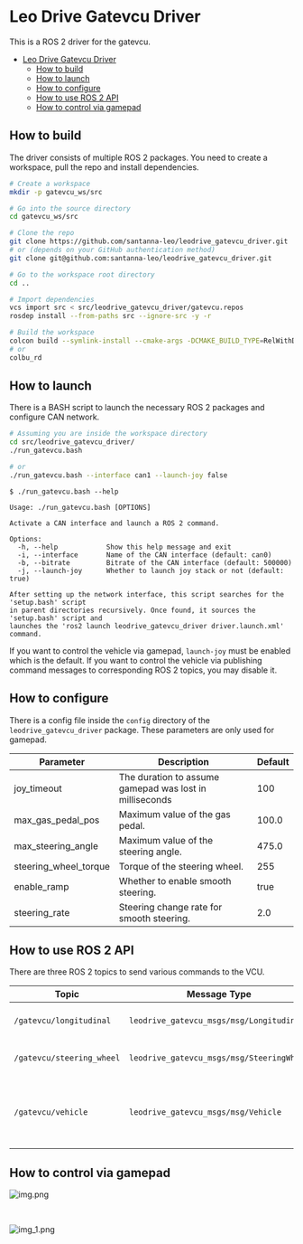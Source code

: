# Leo Drive Gatevcu Driver

This is a ROS 2 driver for the gatevcu.

<!-- TOC -->
* [Leo Drive Gatevcu Driver](#leo-drive-gatevcu-driver)
  * [How to build](#how-to-build)
  * [How to launch](#how-to-launch)
  * [How to configure](#how-to-configure)
  * [How to use ROS 2 API](#how-to-use-ros-2-api)
  * [How to control via gamepad](#how-to-control-via-gamepad)
<!-- TOC -->

## How to build

The driver consists of multiple ROS 2 packages. You need to create a workspace,
pull the repo and install dependencies.

```bash
# Create a workspace
mkdir -p gatevcu_ws/src

# Go into the source directory
cd gatevcu_ws/src

# Clone the repo
git clone https://github.com/santanna-leo/leodrive_gatevcu_driver.git
# or (depends on your GitHub authentication method)
git clone git@github.com:santanna-leo/leodrive_gatevcu_driver.git

# Go to the workspace root directory
cd ..

# Import dependencies
vcs import src < src/leodrive_gatevcu_driver/gatevcu.repos
rosdep install --from-paths src --ignore-src -y -r

# Build the workspace
colcon build --symlink-install --cmake-args -DCMAKE_BUILD_TYPE=RelWithDebInfo
# or
colbu_rd
```

## How to launch

There is a BASH script to launch the necessary ROS 2 packages and configure CAN network.

```bash
# Assuming you are inside the workspace directory
cd src/leodrive_gatevcu_driver/
./run_gatevcu.bash

# or
./run_gatevcu.bash --interface can1 --launch-joy false
```

```text
$ ./run_gatevcu.bash --help

Usage: ./run_gatevcu.bash [OPTIONS]

Activate a CAN interface and launch a ROS 2 command.

Options:
  -h, --help            Show this help message and exit
  -i, --interface       Name of the CAN interface (default: can0)
  -b, --bitrate         Bitrate of the CAN interface (default: 500000)
  -j, --launch-joy      Whether to launch joy stack or not (default: true)

After setting up the network interface, this script searches for the 'setup.bash' script
in parent directories recursively. Once found, it sources the 'setup.bash' script and
launches the 'ros2 launch leodrive_gatevcu_driver driver.launch.xml' command.
```

If you want to control the vehicle via gamepad, `launch-joy` must be enabled which is the default.
If you want to control the vehicle via publishing command messages to corresponding ROS 2 topics, you may disable it.

## How to configure

There is a config file inside the `config` directory of the  `leodrive_gatevcu_driver` package. These parameters are
only used for gamepad.

| Parameter             | Description                                             | Default |
|-----------------------|---------------------------------------------------------|---------|
| joy_timeout           | The duration to assume gamepad was lost in milliseconds | 100     |
| max_gas_pedal_pos     | Maximum value of the gas pedal.                         | 100.0   |
| max_steering_angle    | Maximum value of the steering angle.                    | 475.0   |
| steering_wheel_torque | Torque of the steering wheel.                           | 255     |
| enable_ramp           | Whether to enable smooth steering.                      | true    |
| steering_rate         | Steering change rate for smooth steering.               | 2.0     |

## How to use ROS 2 API

There are three ROS 2 topics to send various commands to the VCU.

| Topic                     | Message Type                              | Description                                                                              |
|---------------------------|-------------------------------------------|------------------------------------------------------------------------------------------|
| `/gatevcu/longitudinal`   | `leodrive_gatevcu_msgs/msg/Longitudinal`  | Controls gas pedal and brake pedal.                                                      |
| `/gatevcu/steering_wheel` | `leodrive_gatevcu_msgs/msg/SteeringWheel` | Controls steering angle and sets steering torque.                                        |
| `/gatevcu/vehicle`        | `leodrive_gatevcu_msgs/msg/Vehicle`       | Controls blinker, head_light, wiper, gear, mode, hand_brake, takeover_request, long_mode |

## How to control via gamepad

![img.png](img.png)

<br />

![img_1.png](img_1.png)
